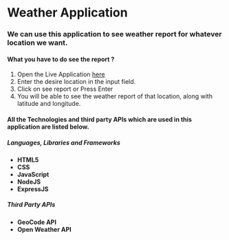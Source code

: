 # Weather Application

### We can use this application to see weather report for whatever location we want. 

#### What you have to do see the report ?
1. Open the Live Application [here](https://aws-weather-application.herokuapp.com)
2. Enter the desire location in the input field. 
3. Click on see report or Press Enter
4. You will be able to see the weather report of that location, along with latitude and longitude. 

#### All the Technologies and third party APIs which are used in this application are listed below.

##### Languages, Libraries and Frameworks
- **HTML5**
- **CSS**
- **JavaScript**
- **NodeJS**
- **ExpressJS**

##### Third Party APIs
- **GeoCode API**
- **Open Weather API**
